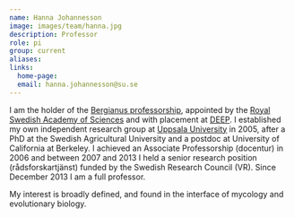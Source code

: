 ```yaml
---
name: Hanna Johannesson
image: images/team/hanna.jpg
description: Professor
role: pi
group: current
aliases:
links:
  home-page:
  email: hanna.johannesson@su.se
---
```


I am the holder of the [Bergianus professorship](https://www.kva.se/en/about-us/organisation/institutes-and-academy-programmes/), appointed by the [Royal Swedish Academy of Sciences](https://www.kva.se/en/) and with placement at [DEEP](https://www.su.se/department-of-ecology-environment-and-plant-sciences/). I established my own independent research group at [Uppsala University](https://www.uu.se/en) in 2005, after a PhD at the Swedish Agricultural University and a postdoc at University of California at Berkeley. I achieved an Associate Professorship (docentur) in 2006 and between 2007 and 2013 I held a senior research position (rådsforskartjänst) funded by the Swedish Research Council (VR). Since December 2013 I am a full professor.

My interest is broadly defined, and found in the interface of mycology and evolutionary biology.